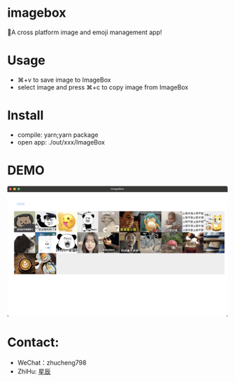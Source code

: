 # imagebox

🚀A cross platform image and emoji management app!

# Usage

- ⌘+v to save image to ImageBox
- select image and press ⌘+c to copy image from ImageBox

# Install

- compile: yarn;yarn package
- open app: ./out/xxx/ImageBox

# DEMO

![image](https://github.com/sands321/imagebox/blob/master/screenshots/demo.png)

# Contact:

- WeChat：zhucheng798
- ZhiHu: [星辰](https://www.zhihu.com/people/xing-chen-78-84)
